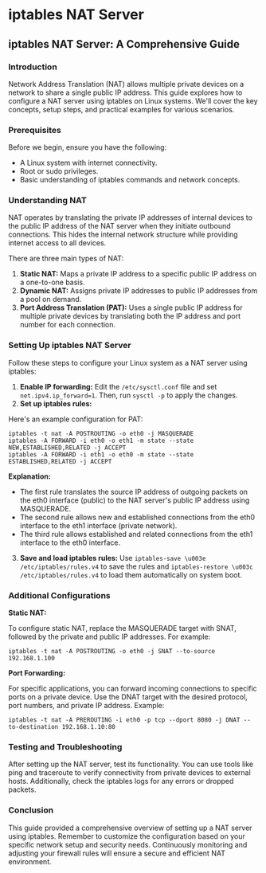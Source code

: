 # iptables NAT Server
## iptables NAT Server: A Comprehensive Guide

### Introduction

Network Address Translation (NAT) allows multiple private devices on a network to share a single public IP address. This guide explores how to configure a NAT server using iptables on Linux systems. We'll cover the key concepts, setup steps, and practical examples for various scenarios.

### Prerequisites

Before we begin, ensure you have the following:

- A Linux system with internet connectivity.
- Root or sudo privileges.
- Basic understanding of iptables commands and network concepts.

### Understanding NAT

NAT operates by translating the private IP addresses of internal devices to the public IP address of the NAT server when they initiate outbound connections. This hides the internal network structure while providing internet access to all devices.

There are three main types of NAT:

1. **Static NAT:** Maps a private IP address to a specific public IP address on a one-to-one basis.
2. **Dynamic NAT:** Assigns private IP addresses to public IP addresses from a pool on demand.
3. **Port Address Translation (PAT):** Uses a single public IP address for multiple private devices by translating both the IP address and port number for each connection.

### Setting Up iptables NAT Server

Follow these steps to configure your Linux system as a NAT server using iptables:

1. **Enable IP forwarding:** Edit the `/etc/sysctl.conf` file and set `net.ipv4.ip_forward=1`. Then, run `sysctl -p` to apply the changes.
2. **Set up iptables rules:** 

Here's an example configuration for PAT:

```
iptables -t nat -A POSTROUTING -o eth0 -j MASQUERADE
iptables -A FORWARD -i eth0 -o eth1 -m state --state NEW,ESTABLISHED,RELATED -j ACCEPT
iptables -A FORWARD -i eth1 -o eth0 -m state --state ESTABLISHED,RELATED -j ACCEPT
```

**Explanation:**

- The first rule translates the source IP address of outgoing packets on the eth0 interface (public) to the NAT server's public IP address using MASQUERADE.
- The second rule allows new and established connections from the eth0 interface to the eth1 interface (private network).
- The third rule allows established and related connections from the eth1 interface to the eth0 interface.

3. **Save and load iptables rules:** Use `iptables-save \u003e /etc/iptables/rules.v4` to save the rules and `iptables-restore \u003c /etc/iptables/rules.v4` to load them automatically on system boot.

### Additional Configurations

**Static NAT:**

To configure static NAT, replace the MASQUERADE target with SNAT, followed by the private and public IP addresses. For example:

```
iptables -t nat -A POSTROUTING -o eth0 -j SNAT --to-source 192.168.1.100
```

**Port Forwarding:**

For specific applications, you can forward incoming connections to specific ports on a private device. Use the DNAT target with the desired protocol, port numbers, and private IP address. Example:

```
iptables -t nat -A PREROUTING -i eth0 -p tcp --dport 8080 -j DNAT --to-destination 192.168.1.10:80
```

### Testing and Troubleshooting

After setting up the NAT server, test its functionality. You can use tools like ping and traceroute to verify connectivity from private devices to external hosts. Additionally, check the iptables logs for any errors or dropped packets.

### Conclusion

This guide provided a comprehensive overview of setting up a NAT server using iptables. Remember to customize the configuration based on your specific network setup and security needs. Continuously monitoring and adjusting your firewall rules will ensure a secure and efficient NAT environment.
